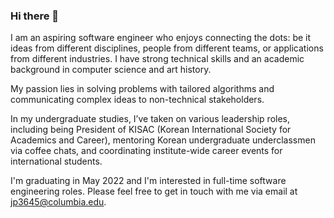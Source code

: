 ### Hi there 👋

I am an aspiring software engineer who enjoys connecting the dots: be it ideas from different disciplines, people from different teams, or applications from different industries. I have strong technical skills and an academic background in computer science and art history.

My passion lies in solving problems with tailored algorithms and communicating complex ideas to non-technical stakeholders.

In my undergraduate studies, I’ve taken on various leadership roles, including being President of KISAC (Korean International Society for Academics and Career), mentoring Korean undergraduate underclassmen via coffee chats, and coordinating institute-wide career events for international students.


I'm graduating in May 2022 and I'm interested in full-time software engineering roles. Please feel free to get in touch with me via email at jp3645@columbia.edu.

